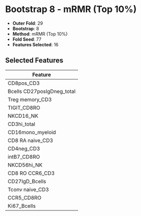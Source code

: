 # Bootstrap 8 - mRMR (Top 10%)

- **Outer Fold**: 29
- **Bootstrap**: 8
- **Method**: mRMR (Top 10%)
- **Fold Seed**: 77
- **Features Selected**: 16

## Selected Features

| Feature |
|---------|
| CD8pos_CD3 |
| Bcells CD27posIgDneg_total |
| Treg memory_CD3 |
| TIGIT_CD8RO |
| NKCD16_NK |
| CD3hi_total |
| CD16mono_myeloid |
| CD8 RA naive_CD3 |
| CD4neg_CD3 |
| intB7_CD8RO |
| NKCD56hi_NK |
| CD8 RO CCR6_CD3 |
| CD27IgD_Bcells |
| Tconv naive_CD3 |
| CCR5_CD8RO |
| Ki67_Bcells |
